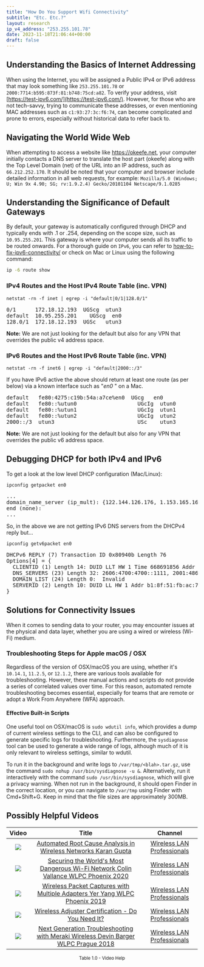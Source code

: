 ```yaml
---
title: "How Do You Support Wifi Connectivity"
subtitle: "Etc. Etc.?"
layout: research
ip_v4_address: "253.255.101.78"
date: 2023-11-18T21:06:44+00:00
draft: false
---
```


## Understanding the Basics of Internet Addressing

When using the Internet, you will be assigned a Public IPv4 or IPv6 address that may look something like ```253.255.101.78``` or ```2000:7714:b595:873f:81:b748:75cd:a82```. To verify your address, visit [https://test-ipv6.com/](https://test-ipv6.com/). However, for those who are not tech-savvy, trying to communicate these addresses, or even mentioning MAC addresses such as ```c1:93:27:3c:f6:74```, can become complicated and prone to errors, especially without historical data to refer back to.
## Navigating the World Wide Web
When attempting to access a website like https://okeefe.net, your computer initially contacts a DNS server to translate the host part (okeefe) along with the Top Level Domain (net) of the URL into an IP address, such as ```66.212.252.170```. It should be noted that your computer and browser include detailed information in all web requests, for example:
```Mozilla/5.0 (Windows; U; Win 9x 4.90; SG; rv:1.9.2.4) Gecko/20101104 Netscape/9.1.0285```
## Understanding the Significance of Default Gateways
By default, your gateway is automatically configured through DHCP and typically ends with .1 or .254, depending on the scope size, such as ```10.95.255.201```. This gateway is where your computer sends all its traffic to be routed onwards. For a thorough guide on ```IPv6```, you can refer to [how-to-fix-ipv6-connectivity/](/blog/how-to-fix-ipv6-connectivity/) or check on Mac or Linux using the following command:
```bash
ip -6 route show
```
### IPv4 Routes and the Host IPv4 Route Table (inc. VPN)
```netstat -rn -f inet | egrep -i "default|0/1|128.0/1"```

<pre>
0/1      172.18.12.193  UGScg  utun3
default  10.95.255.201    UGScg  en0
128.0/1  172.18.12.193  UGSc   utun3</pre>

**Note:** We are not just looking for the default but also for any VPN that overrides the public v4 address space.

### IPv6 Routes and the Host IPv6 Route Table (inc. VPN)
```netstat -rn -f inet6 | egrep -i "default|2000::/3"```

If you have IPv6 active the above should return at least one route (as per below) via a known interface such as "_en0_ " on a Mac. 

<pre>
default   fe80:4275:c19b:54a:a7ce%en0  UGcg   en0
default   fe80::%utun0                   UGcIg  utun0
default   fe80::%utun1                   UGcIg  utun1
default   fe80::%utun2                   UGcIg  utun2
2000::/3  utun3                          USc    utun3</pre>

**Note:** We are not just looking for the default but also for any VPN that overrides the public v6 address space.
<br>

## Debugging DHCP for both IPv4 and IPv6

To get a look at the low level DHCP configuration (Mac/Linux): 

```ipconfig getpacket en0```

<pre>
...
domain_name_server (ip_mult): {122.144.126.176, 1.153.165.161}
end (none):
...</pre>

So, in the above we are not getting IPv6 DNS servers from the DHCPv4 reply but...

```ipconfig getv6packet en0```

<pre>
DHCPv6 REPLY (7) Transaction ID 0x80940b Length 76
Options[4] = {
  CLIENTID (1) Length 14: DUID LLT HW 1 Time 668691856 Addr c1:93:27:3c:f6:74
  DNS_SERVERS (23) Length 32: 2606:4700:4700::1111, 2001:4860:4860::8844
  DOMAIN_LIST (24) Length 0:  Invalid
  SERVERID (2) Length 10: DUID LL HW 1 Addr b1:8f:51:fb:ac:79
}</pre>




## Solutions for Connectivity Issues
When it comes to sending data to your router, you may encounter issues at the physical and data layer, whether you are using a wired or wireless (Wi-Fi) medium.
### Troubleshooting Steps for Apple macOS / OSX
Regardless of the version of OSX/macOS you are using, whether it's ```10.14.1```, ```11.2.5```, or ```12.1.2```, there are various tools available for troubleshooting. However, these manual actions and scripts do not provide a series of correlated values over time. For this reason, automated remote troubleshooting becomes essential, especially for teams that are remote or adopt a Work From Anywhere (WFA) approach.
#### Effective Built-in Scripts
One useful tool on OSX/macOS is ```sudo wdutil info```, which provides a dump of current wireless settings to the CLI, and can also be configured to generate specific logs for troubleshooting. Furthermore, the ```sysdiagnose``` tool can be used to generate a wide range of logs, although much of it is only relevant to wireless settings, similar to wdutil.

To run it in the background and write logs to ```/var/tmp/<blah>.tar.gz```, use the command ```sudo nohup /usr/bin/sysdiagnose -u &```. Alternatively, run it interactively with the command ```sudo /usr/bin/sysdiagnose```, which will give a privacy warning. When not run in the background, it should open Finder in the correct location, or you can navigate to ```/var/tmp``` using Finder with Cmd+Shift+G. Keep in mind that the file sizes are approximately 300MB.
## Possibly Helpful Videos

<link href="/plugins/lity/css/lity.min.css" rel="stylesheet">
<script src="/plugins/lity/js/lity.min.js"></script>
<div class="table1-start"></div>

|Video | Title | Channel |
| :---: | :---: | :---: |
|<a href="https://www.youtube.com/watch?v=34m0u23_izY" data-lity><img src="https://i.ytimg.com/vi/34m0u23_izY/default.jpg" class="img-fluid"></a>|<a href="https://www.youtube.com/watch?v=34m0u23_izY" data-lity>Automated Root Cause Analysis in Wireless Networks   Karan Gupta</a>|<a target="_blank" href="https://www.youtube.com/channel/UCIzBSS46vcqhwmBZ7ZpY-yg" >Wireless LAN Professionals</a>|
|<a href="https://www.youtube.com/watch?v=hZ2RBmOz8RE" data-lity><img src="https://i.ytimg.com/vi/hZ2RBmOz8RE/default.jpg" class="img-fluid"></a>|<a href="https://www.youtube.com/watch?v=hZ2RBmOz8RE" data-lity>Securing the World&#39;s Most Dangerous Wi-Fi Network   Colin Vallance   WLPC Phoenix 2020</a>|<a target="_blank" href="https://www.youtube.com/channel/UCIzBSS46vcqhwmBZ7ZpY-yg" >Wireless LAN Professionals</a>|
|<a href="https://www.youtube.com/watch?v=9RzmyNRK9e4" data-lity><img src="https://i.ytimg.com/vi/9RzmyNRK9e4/default.jpg" class="img-fluid"></a>|<a href="https://www.youtube.com/watch?v=9RzmyNRK9e4" data-lity>Wireless Packet Captures with Multiple Adapters   Yer Yang   WLPC Phoenix 2019</a>|<a target="_blank" href="https://www.youtube.com/channel/UCIzBSS46vcqhwmBZ7ZpY-yg" >Wireless LAN Professionals</a>|
|<a href="https://www.youtube.com/watch?v=PVa0C60HgyM" data-lity><img src="https://i.ytimg.com/vi/PVa0C60HgyM/default.jpg" class="img-fluid"></a>|<a href="https://www.youtube.com/watch?v=PVa0C60HgyM" data-lity>Wireless Adjuster Certification - Do You Need It?</a>|<a target="_blank" href="https://www.youtube.com/channel/UCIzBSS46vcqhwmBZ7ZpY-yg" >Wireless LAN Professionals</a>|
|<a href="https://www.youtube.com/watch?v=ZRZhgniImZM" data-lity><img src="https://i.ytimg.com/vi/ZRZhgniImZM/default.jpg" class="img-fluid"></a>|<a href="https://www.youtube.com/watch?v=ZRZhgniImZM" data-lity>Next Generation Troubleshooting with Meraki Wireless   Devin Barger   WLPC Prague 2018</a>|<a target="_blank" href="https://www.youtube.com/channel/UCIzBSS46vcqhwmBZ7ZpY-yg" >Wireless LAN Professionals</a>|

<center><small>Table 1.0 - Video Help</small></center>
 <br>
<div class="table1-end"></div>
<script type="text/javascript">
(function() {
    $('div.table1-start').nextUntil('div.table1-end', 'table').addClass('table thead-dark table-striped table-responsive rounded').attr('id', 't1');
    $('#t1').find('thead').addClass('thead-dark');
})();
</script>
